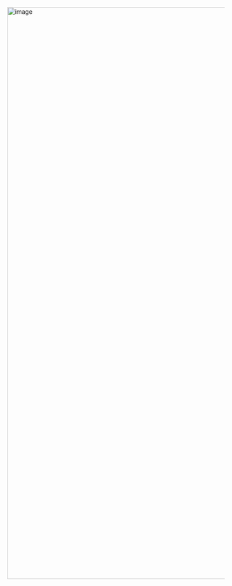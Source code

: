 <img width="1326" alt="image" src="https://github.com/ziuqnnnn44/Thymeleaf-CRUD-project/assets/66659394/261ff7c8-c1e1-4abc-a24e-9af3ff2d8a65">



